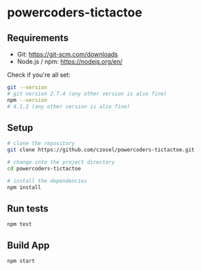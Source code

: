 # powercoders-tictactoe

## Requirements

* Git: https://git-scm.com/downloads
* Node.js / npm: https://nodejs.org/en/

Check if you're all set:
```bash
git --version
# git version 2.7.4 (any other version is also fine)
npm --version
# 4.1.2 (any other version is also fine)
```

## Setup
```bash
# clone the repository
git clone https://github.com/czosel/powercoders-tictactoe.git

# change into the project directory
cd powercoders-tictactoe

# install the dependencies
npm install
```

## Run tests
```
npm test
```

## Build App
```
npm start
```
